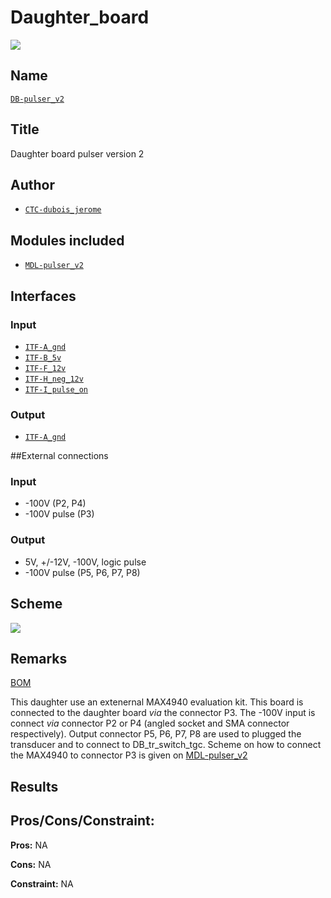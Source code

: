 # Daughter_board
![](viewme.png)

## Name
[`DB-pulser_v2`]()

## Title
Daughter board pulser version 2

## Author
* [`CTC-dubois_jerome`]()

## Modules included
* [`MDL-pulser_v2`](../../../modules/hardware/MDL-pulser/MDL-pulser_v2/readme.md)

## Interfaces
### Input
* [`ITF-A_gnd`]()
* [`ITF-B_5v`]()
* [`ITF-F_12v`]()
* [`ITF-H_neg_12v`]()
* [`ITF-I_pulse_on`]()

### Output
* [`ITF-A_gnd`]()

##External connections
### Input
* -100V (P2, P4)
* -100V pulse (P3)

### Output
* 5V, +/-12V, -100V, logic pulse
* -100V pulse (P5, P6, P7, P8)

## Scheme
![](images/scheme.png)

## Remarks
[BOM](./src/DB-pulser_v2.csv)

This daughter use an extenernal MAX4940 evaluation kit. This board is connected to the daughter board *via* the connector P3. The -100V input is connect *via* connector P2 or P4 (angled socket and SMA connector respectively). Output connector P5, P6, P7, P8 are used to plugged the transducer and to connect to DB_tr_switch_tgc. Scheme on how to connect the MAX4940 to connector P3 is given on [MDL-pulser_v2](../../../modules/hardware/MDL-pulser/MDL-pulser_v2)

## Results

## Pros/Cons/Constraint:

**Pros:** NA

**Cons:** NA

**Constraint:** NA
